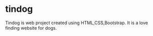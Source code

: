 # tindog

Tindog is web project created using HTML,CSS,Bootstrap. It is a love finding website for dogs.
